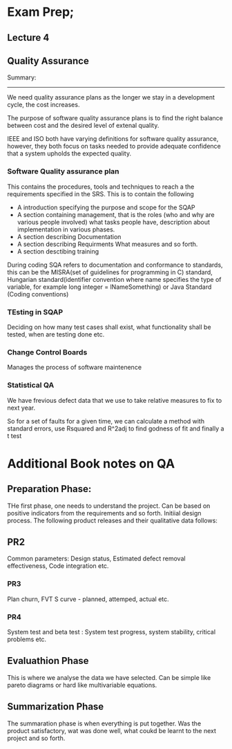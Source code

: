 # Exam Prep; 
## Lecture 4
## Quality Assurance

Summary: 

---

We need quality assurance plans as the longer we stay in a development cycle, the cost increases.

The purpose of software quality assurance plans is to find the right balance between cost and the desired level of extenal quality.

IEEE and ISO both have varying definitions for software quality assurance, however, they both focus on tasks needed to provide adequate confidence that a system upholds the expected quality.

### Software Quality assurance plan
This contains the procedures, tools and techniques to reach a the requirements specified in the SRS. 
This is to contain the following
* A introduction specifying the purpose and scope for the SQAP
* A section containing management, that is the roles (who and why are various people involved) what tasks people have, description about implementation in various phases.
* A section describing Documentation 
* A section describing Requirments What measures and so forth.
* A section desctibing training 

During coding SQA refers to documentation and conformance to standards, this can be the MISRA(set of guidelines for programming in C) standard, Hungarian standard(identifier convention where name specifies the type of variable, for example long integer = lNameSomething) or Java Standard (Coding conventions)

### TEsting in SQAP
Deciding on how many test cases shall exist, what functionality shall be tested, when are testing done etc.

### Change Control Boards
Manages the process of software maintenence 

### Statistical QA
We have frevious defect data that we use to take relative measures to fix to next year. 

So for a set of faults for a given time, we can calculate a method with standard errors, use Rsquared and R^2adj to find godness of fit and finally a t test 

# Additional Book notes on QA
## Preparation Phase: 
THe first phase, one needs to understand the project. Can be based on positive indicators from the requirements and so forth. Initiial design process. The following product releases and their qualitative data follows:

## PR2
Common parameters: Design status, Estimated defect removal effectiveness, Code integration etc.

### PR3
Plan churn, FVT S curve - planned, attemped, actual etc.

### PR4 
System test and beta test : System test progress, system stability, critical problems etc.

## Evaluathion Phase
This is where we analyse the data we have selected. Can be simple like pareto diagrams or hard like multivariable equations.

## Summarization Phase
 The summaration phase is when everything is put together. Was the product satisfactory, wat was done well, what coukd be learnt to the next project and so forth.